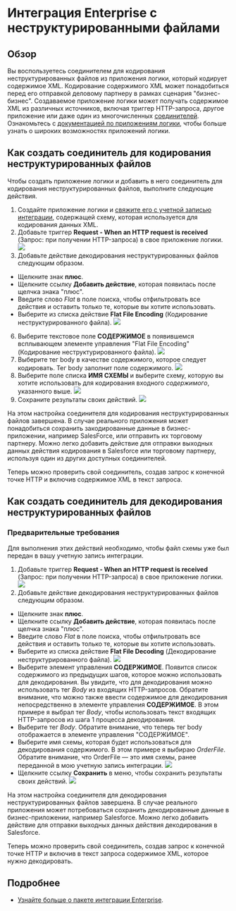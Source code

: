 <properties 
	pageTitle="Как закодировать или декодировать неструктурированные файлы с помощью пакета интеграции Enterprise и приложений логики | Служба приложений Microsoft Azure | Microsoft Azure" 
	description="Использование функций пакета интеграции Enterprise и приложений логики для кодирования или декодирования неструктурированных файлов." 
	services="app-service\logic" 
	documentationCenter=".net,nodejs,java"
	authors="msftman" 
	manager="erikre" 
	editor="cgronlun"/>

<tags 
	ms.service="logic-apps" 
	ms.workload="integration" 
	ms.tgt_pltfrm="na" 
	ms.devlang="na" 
	ms.topic="article" 
	ms.date="07/08/2016" 
	ms.author="deonhe"/>

# Интеграция Enterprise с неструктурированными файлами

## Обзор

Вы воспользуетесь соединителем для кодирования неструктурированных файлов из приложения логики, который кодирует содержимое XML. Кодирование содержимого XML может понадобиться перед его отправкой деловому партнеру в рамках сценария "бизнес-бизнес". Создаваемое приложение логики может получать содержимое XML из различных источников, включая триггер HTTP-запроса, другое приложение или даже один из многочисленных [соединителей](../connectors/apis-list.md). Ознакомьтесь с [документацией по приложениям логики](./app-service-logic-what-are-logic-apps.md "Узнайте больше о приложениях логики."), чтобы больше узнать о широких возможностях приложений логики.

## Как создать соединитель для кодирования неструктурированных файлов

Чтобы создать приложение логики и добавить в него соединитель для кодирования неструктурированных файлов, выполните следующие действия.

1. Создайте приложение логики и [свяжите его с учетной записью интеграции](./app-service-logic-enterprise-integration-accounts.md "Узнайте, как связать учетную запись интеграции с приложением логики."), содержащей схему, которая используется для кодирования данных XML.
2. Добавьте триггер **Request - When an HTTP request is received** (Запрос: при получении HTTP-запроса) в свое приложение логики. ![](./media/app-service-logic-enterprise-integration-flatfile/flatfile-1.png)
3. Добавьте действие декодирования неструктурированных файлов следующим образом.
-  Щелкните знак **плюс**.
-  Щелкните ссылку **Добавить действие**, которая появилась после щелчка знака "плюс".
-  Введите слово *Flat* в поле поиска, чтобы отфильтровать все действия и оставить только те, которые вы хотите использовать.
-  Выберите из списка действие **Flat File Encoding** (Кодирование неструктурированного файла). ![](./media/app-service-logic-enterprise-integration-flatfile/flatfile-2.png)
6. Выберите текстовое поле **СОДЕРЖИМОЕ** в появившемся всплывающем элементе управления "Flat File Encoding" (Кодирование неструктурированного файла). ![](./media/app-service-logic-enterprise-integration-flatfile/flatfile-3.png)
7. Выберите тег body в качестве содержимого, которое следует кодировать. Тег body заполнит поле содержимого. ![](./media/app-service-logic-enterprise-integration-flatfile/flatfile-4.png)
8. Выберите поле списка **ИМЯ СХЕМЫ** и выберите схему, которую вы хотите использовать для кодирования входного *содержимого*, указанного выше. ![](./media/app-service-logic-enterprise-integration-flatfile/flatfile-5.png)
9. Сохраните результаты своих действий. ![](./media/app-service-logic-enterprise-integration-flatfile/flatfile-6.png)

На этом настройка соединителя для кодирования неструктурированных файлов завершена. В случае реального приложения может понадобиться сохранить закодированные данные в бизнес-приложении, например SalesForce, или отправить их торговому партнеру. Можно легко добавить действие для отправки выходных данных действия кодирования в Salesforce или торговому партнеру, используя один из других доступных соединителей.

Теперь можно проверить свой соединитель, создав запрос к конечной точке HTTP и включив содержимое XML в текст запроса.

## Как создать соединитель для декодирования неструктурированных файлов

### Предварительные требования
Для выполнения этих действий необходимо, чтобы файл схемы уже был передан в вашу учетную запись интеграции.

1. Добавьте триггер **Request - When an HTTP request is received** (Запрос: при получении HTTP-запроса) в свое приложение логики. ![](./media/app-service-logic-enterprise-integration-flatfile/flatfile-1.png)
2. Добавьте действие декодирования неструктурированных файлов следующим образом.
-  Щелкните знак **плюс**.
-  Щелкните ссылку **Добавить действие**, которая появилась после щелчка знака "плюс".
-  Введите слово *Flat* в поле поиска, чтобы отфильтровать все действия и оставить только те, которые вы хотите использовать.
-  Выберите из списка действие **Flat File Decoding** (Декодирование неструктурированного файла). ![](./media/app-service-logic-enterprise-integration-flatfile/flatfile-2.png)
- Выберите элемент управления **СОДЕРЖИМОЕ**. Появится список содержимого из предыдущих шагов, которое можно использовать для декодирования. Вы увидите, что для декодирования можно использовать тег *Body* из входящих HTTP-запросов. Обратите внимание, что можно также ввести содержимое для декодирования непосредственно в элементе управления **СОДЕРЖИМОЕ**. В этом примере я выбрал тег *Body*, чтобы использовать текст входящих HTTP-запросов из шага 1 процесса декодирования.
- Выберите тег *Body*. Обратите внимание, что теперь тег body отображается в элементе управления "СОДЕРЖИМОЕ".
- Выберите имя схемы, которая будет использоваться для декодирования содержимого. В этом примере я выбираю *OrderFile*. Обратите внимание, что OrderFile — это имя схемы, ранее переданной в мою учетную запись интеграции. ![](./media/app-service-logic-enterprise-integration-flatfile/flatfile-decode-1.png)
- Щелкните ссылку **Сохранить** в меню, чтобы сохранить результаты своих действий. ![](./media/app-service-logic-enterprise-integration-flatfile/flatfile-6.png)

На этом настройка соединителя для декодирования неструктурированных файлов завершена. В случае реального приложения может потребоваться сохранить декодированные данные в бизнес-приложении, например Salesforce. Можно легко добавить действие для отправки выходных данных действия декодирования в Salesforce.

Теперь можно проверить свой соединитель, создав запрос к конечной точке HTTP и включив в текст запроса содержимое XML, которое нужно декодировать.

## Подробнее
- [Узнайте больше о пакете интеграции Enterprise](./app-service-logic-enterprise-integration-overview.md "Узнайте о пакете интеграции Enterprise.").

<!---HONumber=AcomDC_0727_2016-->